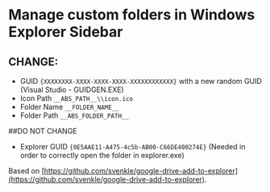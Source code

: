 # Manage custom folders in Windows Explorer Sidebar

## CHANGE:
- GUID            `{XXXXXXXX-XXXX-XXXX-XXXX-XXXXXXXXXXXX}` with a new random GUID (Visual Studio - GUIDGEN.EXE)
- Icon Path       `__ABS_PATH__\\icon.ico`
- Folder Name     `__FOLDER_NAME__`
- Folder Path     `__ABS_FOLDER_PATH__`

##DO NOT CHANGE
- Explorer GUID   `{0E5AAE11-A475-4c5b-AB00-C66DE400274E}` (Needed in order to correctly open the folder in explorer.exe)


Based on  [https://github.com/svenkle/google-drive-add-to-explorer](https://github.com/svenkle/google-drive-add-to-explorer).